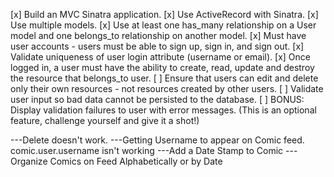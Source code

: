 [x] Build an MVC Sinatra application.
[x] Use ActiveRecord with Sinatra.
[x] Use multiple models.
[x] Use at least one has_many relationship on a User model and one belongs_to relationship on another model.
[x] Must have user accounts - users must be able to sign up, sign in, and sign out.
[x] Validate uniqueness of user login attribute (username or email).
[x] Once logged in, a user must have the ability to create, read, update and destroy the resource that belongs_to user.
[ ] Ensure that users can edit and delete only their own resources - not resources created by other users.
[ ] Validate user input so bad data cannot be persisted to the database.
[ ] BONUS: Display validation failures to user with error messages. (This is an optional feature, challenge yourself and give it a shot!)


---Delete doesn't work. 
---Getting Username to appear on Comic feed. 
    comic.user.username isn't working
---Add a Date Stamp to Comic
---Organize Comics on Feed Alphabetically or by Date